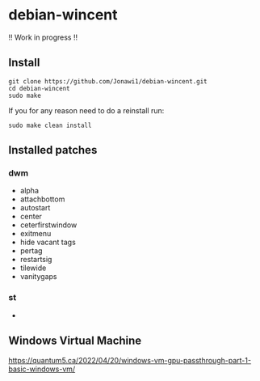 # debian-wincent

!! Work in progress !!

## Install

    git clone https://github.com/Jonawi1/debian-wincent.git
    cd debian-wincent
    sudo make

If you for any reason need to do a reinstall run:
    
    sudo make clean install

## Installed patches

### dwm

- alpha
- attachbottom
- autostart
- center
- ceterfirstwindow
- exitmenu
- hide vacant tags
- pertag
- restartsig
- tilewide
- vanitygaps

### st

- 

## Windows Virtual Machine
https://quantum5.ca/2022/04/20/windows-vm-gpu-passthrough-part-1-basic-windows-vm/
